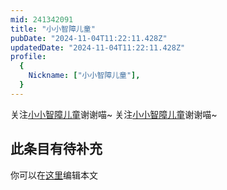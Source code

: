```yaml
---
mid: 241342091
title: "小小智障儿童"
pubDate: "2024-11-04T11:22:11.428Z"
updatedDate: "2024-11-04T11:22:11.428Z"
profile:
  {
    Nickname: ["小小智障儿童"],
  }
---
```


关注[小小智障儿童](https://space.bilibili.com/241342091)谢谢喵~ 关注[小小智障儿童](https://space.bilibili.com/241342091)谢谢喵~

## 此条目有待补充
你可以在[这里](https://github.com/Yuhanawa/VTuber.ICU-Content/edit/master/v/小小智障儿童/index.md)编辑本文
